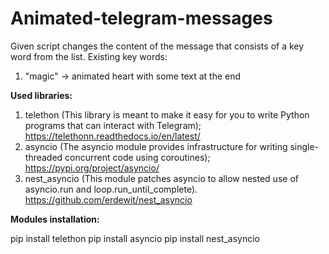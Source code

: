 # Animated-telegram-messages
Given script changes the content of the message that consists of a key word from the list.
Existing key words: 
1) "magic" -> animated heart with some text at the end

**Used libraries:** 

1) telethon (This library is meant to make it easy for you to write Python programs that can interact with Telegram); https://telethonn.readthedocs.io/en/latest/
2) asyncio (The asyncio module provides infrastructure for writing single-threaded concurrent code using coroutines); https://pypi.org/project/asyncio/
3) nest_asyncio (This module patches asyncio to allow nested use of asyncio.run and loop.run_until_complete). https://github.com/erdewit/nest_asyncio

**Modules installation:**

pip install telethon
pip install asyncio
pip install nest_asyncio
